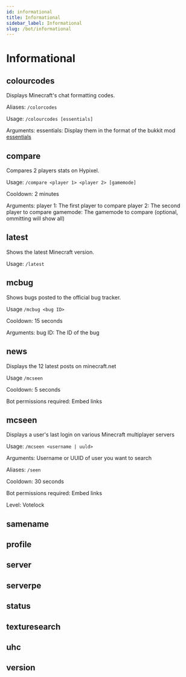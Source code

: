```yaml
---
id: informational
title: Informational
sidebar_label: Informational
slug: /bot/informational
---
```


# Informational

## colourcodes
Displays Minecraft's chat formatting codes.

Aliases: `/colorcodes`

Usage: `/colourcodes [essentials]`

Arguments:
  essentials: Display them in the format of the bukkit mod [essentials](https://dev.bukkit.org/projects/essentials) 

## compare
Compares 2 players stats on Hypixel.

Usage: `/compare <player 1> <player 2> [gamemode]`

Cooldown: 2 minutes

Arguments:
  player 1: The first player to compare
  player 2: The second player to compare
  gamemode: The gamemode to compare (optional, ommitting will show all)
 
## latest
Shows the latest Minecraft version.

Usage: `/latest`

## mcbug
Shows bugs posted to the official bug tracker.

Usage `/mcbug <bug ID>`

Cooldown: 15 seconds

Arguments:
  bug ID: The ID of the bug
  
## news
Displays the 12 latest posts on minecraft.net

Usage `/mcseen`

Cooldown: 5 seconds

Bot permissions required: Embed links

## mcseen
Displays a user's last login on various Minecraft multiplayer servers

Usage: `/mcseen <username | uuld>`

Arguments:
  Username or UUID of user you want to search
  
Aliases: `/seen` 

Cooldown: 30 seconds

Bot permissions required: Embed links

Level: Votelock

## samename
## profile
## server
## serverpe
## status
## texturesearch
## uhc 
## version
  
